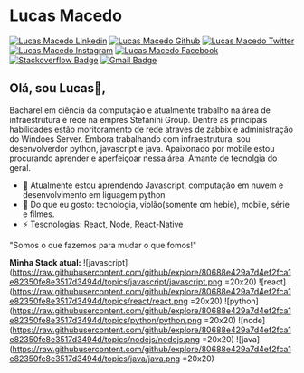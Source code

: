# Lucas Macedo
[![Lucas Macedo Linkedin](https://img.shields.io/badge/-lucasomac-blue?logo=linkedin "linkedin")](https://www.linkedin.com/in/lucasomac)
[![Lucas Macedo Github](https://img.shields.io/badge/-lucasomac-lightgrey?logo=github "github")](https://github.com/lucasomac)
[![Lucas Macedo Twitter](https://img.shields.io/badge/-_lucasomac-blue?logo=twitter "twitter")](https://twitter.com/lucasomac)
[![Lucas Macedo Instagram](https://img.shields.io/badge/-lucasomac-E10979?logo=instagram "instagram")](https://instagram.com/lucasomac)
[![Lucas Macedo Facebook](https://img.shields.io/badge/-lucasomac-blue?logo=facebook&logoColor=white "facebook")](https://facebook.com/lucasomac) 
[![Stackoverflow Badge](https://img.shields.io/badge/-Stackoverflow-4CA143?logo=Stackoverflow)](https://stackoverflow.com/users/11747903/lucas-macedo)
[![Gmail Badge](https://img.shields.io/badge/-lukarado.olv@gmail.com-C14438?logo=Gmail)](mailto:lukarado.olv@gmail.com)
## Olá, sou Lucas👋, 
Bacharel em ciência da computação e atualmente trabalho na área de infraestrutura e rede na empres Stefanini Group. Dentre as principais habilidades estão moritoramento de rede atraves de zabbix e administração do Windoes Server. Embora trabalhando com infraestrutura, sou desenvolverdor python, javascript e java. Apaixonado por mobile estou procurando aprender e aperfeiçoar nessa área. Amante de tecnolgia do geral.

- 🌱 Atualmente estou aprendendo Javascript, computação em nuvem e desenvolvimento em liguagem python
- 💬 Do que eu gosto: tecnologia, violão(somente om hebie), mobile, série e filmes.
- ⚡ Tescnologias: React, Node, React-Native

"Somos o que fazemos para mudar o que fomos!" 

**Minha Stack atual:**
![javascript](https://raw.githubusercontent.com/github/explore/80688e429a7d4ef2fca1e82350fe8e3517d3494d/topics/javascript/javascript.png =20x20)
![react](https://raw.githubusercontent.com/github/explore/80688e429a7d4ef2fca1e82350fe8e3517d3494d/topics/react/react.png =20x20)
![python](https://raw.githubusercontent.com/github/explore/80688e429a7d4ef2fca1e82350fe8e3517d3494d/topics/python/python.png =20x20)
![node](https://raw.githubusercontent.com/github/explore/80688e429a7d4ef2fca1e82350fe8e3517d3494d/topics/nodejs/nodejs.png =20x20)
![java](https://raw.githubusercontent.com/github/explore/80688e429a7d4ef2fca1e82350fe8e3517d3494d/topics/java/java.png =20x20)
